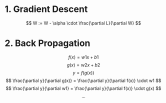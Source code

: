 # 1. Gradient Descent
$$ W := W - \alpha \cdot \frac{\partial L}{\partial W} $$

# 2. Back Propagation
$$ f(x) = w1x + b1 $$
$$ g(x) = w2x + b2 $$
$$ y = f(g(x)) $$
$$ \frac{\partial y}{\partial g(x)} = \frac{\partial y}{\partial f(x)} \cdot w1 $$
$$ \frac{\partial y}{\partial w1} = \frac{\partial y}{\partial f(x)} \cdot g(x) $$
$$ ... $$
